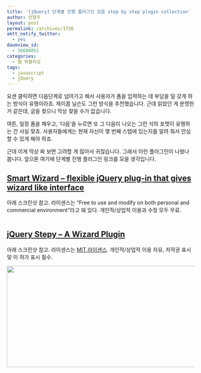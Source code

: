 ```yaml
---
title: '[jQuery] 단계별 진행 플러그인 모음 step by step plugin collection'
author: 안형우
layout: post
permalink: /archives/1726
aktt_notify_twitter:
  - yes
daumview_id:
  - 36680851
categories:
  - 웹 퍼블리싱
tags:
  - javascript
  - jQuery
---
```

요샌 클릭하면 다음단계로 넘어가고 해서 사용자가 폼을 입력하는 데 부담을 덜 갖게 하는 방식이 유행이라죠. 제이콥 닐슨도 그런 방식을 추천했습니다. 근데 읽었던 게 분명한 거 같은데, 글을 찾으니 막상 찾을 수가 없습니다.

여튼, 일정 폼을 채우고, &#8216;다음&#8217;을 누르면 또 그 다음이 나오는 그런 식의 포맷이 유행하는 건 사실 맞죠. 사용자들에게는 현재 자신이 몇 번째 스텝에 있는지를 알려 줘서 안심할 수 있게 해야 하죠.

근데 이게 막상 짜 보면 고려할 게 많아서 귀찮습니다. 그래서 이런 플러그인이 나왔나 봅니다. 앞으론 여기에 단계별 진행 플러그인 링크를 모을 생각입니다.

## [Smart Wizard &#8211; flexible jQuery plug-in that gives wizard like interface][1]

아래 스크린샷 참고. 라이센스는 &#8220;Free to use and modify on both personal and commercial environment&#8221;라고 돼 있다. 개인적/상업적 이용과 수정 모두 무료.

<p style="text-align: center;">
  <a href="http://techlaboratory.net/labs/SmartWizard2/smartwizard2-validation.php"><img class="  aligncenter" src="http://mytory.net/uploads/legacy/smart-wizard.png" alt="" /></a>
</p>

## [jQuery Stepy &#8211; A Wizard Plugin][2]

아래 스크린샷 참고. 라이센스는 [MIT 라이센스][3]. 개인적/상업적 이용 자유, 저작권 표시 및 이 허가 표시 필수.

[<img class="aligncenter" src="http://mytory.net/uploads/legacy/stepy.jpg" alt="" width="529" height="271" />][2]

 [1]: http://techlaboratory.net/products.php?product=smartwizard
 [2]: https://github.com/wbotelhos/stepy
 [3]: http://ko.wikipedia.org/wiki/MIT_%ED%97%88%EA%B0%80%EC%84%9C